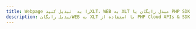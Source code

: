 ---title: Webpage را به  تبدیل کنیدXLT، WEB به XLT مبدل رایگان یا PHP SDKdescription: تبدیل رایگانWEB به XLT با استفاده از PHP Cloud APIs & SDK همچنین اسناد PDF را در Cloud ایجاد، ویرایش و رندر کنید.---